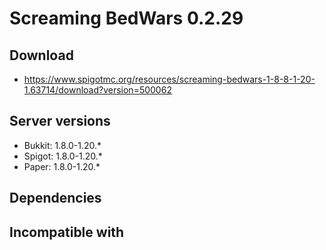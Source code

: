 # Screaming BedWars 0.2.29

## Download
- https://www.spigotmc.org/resources/screaming-bedwars-1-8-8-1-20-1.63714/download?version=500062

## Server versions
- Bukkit: 1.8.0-1.20.*
- Spigot: 1.8.0-1.20.*
- Paper: 1.8.0-1.20.*

## Dependencies

## Incompatible with